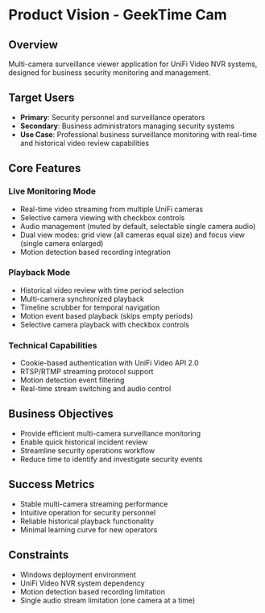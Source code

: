 # Product Vision - GeekTime Cam

## Overview
Multi-camera surveillance viewer application for UniFi Video NVR systems, designed for business security monitoring and management.

## Target Users
- **Primary**: Security personnel and surveillance operators
- **Secondary**: Business administrators managing security systems
- **Use Case**: Professional business surveillance monitoring with real-time and historical video review capabilities

## Core Features

### Live Monitoring Mode
- Real-time video streaming from multiple UniFi cameras
- Selective camera viewing with checkbox controls
- Audio management (muted by default, selectable single camera audio)
- Dual view modes: grid view (all cameras equal size) and focus view (single camera enlarged)
- Motion detection based recording integration

### Playback Mode
- Historical video review with time period selection
- Multi-camera synchronized playback
- Timeline scrubber for temporal navigation
- Motion event based playback (skips empty periods)
- Selective camera playback with checkbox controls

### Technical Capabilities
- Cookie-based authentication with UniFi Video API 2.0
- RTSP/RTMP streaming protocol support
- Motion detection event filtering
- Real-time stream switching and audio control

## Business Objectives
- Provide efficient multi-camera surveillance monitoring
- Enable quick historical incident review
- Streamline security operations workflow
- Reduce time to identify and investigate security events

## Success Metrics
- Stable multi-camera streaming performance
- Intuitive operation for security personnel
- Reliable historical playback functionality
- Minimal learning curve for new operators

## Constraints
- Windows deployment environment
- UniFi Video NVR system dependency
- Motion detection based recording limitation
- Single audio stream limitation (one camera at a time)
